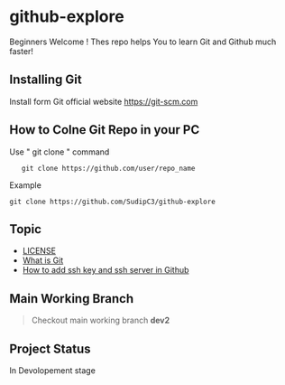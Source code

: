 # github-explore
Beginners Welcome ! Thes repo helps You to learn Git and Github
much faster!
## Installing Git
Install form Git official website https://git-scm.com
## How to Colne Git Repo in your PC
Use " git clone " command
            
       git clone https://github.com/user/repo_name
 
 Example
    
    git clone https://github.com/SudipC3/github-explore
## Topic
+ [LICENSE](LICENSE)
+ [What is Git](What_is_git.md)
+ [How to add ssh key and ssh server in Github](ssh-key.md)

## Main Working Branch
> Checkout main working branch **dev2**

    
 ## Project Status 
 In Devolopement stage
